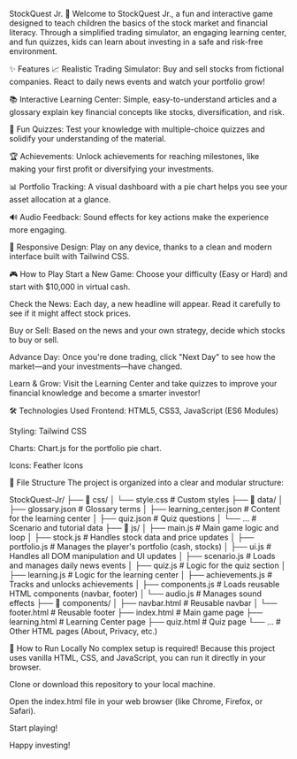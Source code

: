 StockQuest Jr. 🚀
Welcome to StockQuest Jr., a fun and interactive game designed to teach children the basics of the stock market and financial literacy. Through a simplified trading simulator, an engaging learning center, and fun quizzes, kids can learn about investing in a safe and risk-free environment.

✨ Features
📈 Realistic Trading Simulator: Buy and sell stocks from fictional companies. React to daily news events and watch your portfolio grow!

📚 Interactive Learning Center: Simple, easy-to-understand articles and a glossary explain key financial concepts like stocks, diversification, and risk.

🧠 Fun Quizzes: Test your knowledge with multiple-choice quizzes and solidify your understanding of the material.

🏆 Achievements: Unlock achievements for reaching milestones, like making your first profit or diversifying your investments.

📊 Portfolio Tracking: A visual dashboard with a pie chart helps you see your asset allocation at a glance.

🔊 Audio Feedback: Sound effects for key actions make the experience more engaging.

📱 Responsive Design: Play on any device, thanks to a clean and modern interface built with Tailwind CSS.

🎮 How to Play
Start a New Game: Choose your difficulty (Easy or Hard) and start with $10,000 in virtual cash.

Check the News: Each day, a new headline will appear. Read it carefully to see if it might affect stock prices.

Buy or Sell: Based on the news and your own strategy, decide which stocks to buy or sell.

Advance Day: Once you're done trading, click "Next Day" to see how the market—and your investments—have changed.

Learn & Grow: Visit the Learning Center and take quizzes to improve your financial knowledge and become a smarter investor!

🛠️ Technologies Used
Frontend: HTML5, CSS3, JavaScript (ES6 Modules)

Styling: Tailwind CSS

Charts: Chart.js for the portfolio pie chart.

Icons: Feather Icons

📂 File Structure
The project is organized into a clear and modular structure:

StockQuest-Jr/
├── 📂 css/
│   └── style.css         # Custom styles
├── 📂 data/
│   ├── glossary.json     # Glossary terms
│   ├── learning_center.json # Content for the learning center
│   ├── quiz.json         # Quiz questions
│   └── ...               # Scenario and tutorial data
├── 📂 js/
│   ├── main.js           # Main game logic and loop
│   ├── stock.js          # Handles stock data and price updates
│   ├── portfolio.js      # Manages the player's portfolio (cash, stocks)
│   ├── ui.js             # Handles all DOM manipulation and UI updates
│   ├── scenario.js       # Loads and manages daily news events
│   ├── quiz.js           # Logic for the quiz section
│   ├── learning.js       # Logic for the learning center
│   ├── achievements.js   # Tracks and unlocks achievements
│   ├── components.js     # Loads reusable HTML components (navbar, footer)
│   └── audio.js          # Manages sound effects
├── 📂 components/
│   ├── navbar.html       # Reusable navbar
│   └── footer.html       # Reusable footer
├── index.html            # Main game page
├── learning.html         # Learning Center page
├── quiz.html             # Quiz page
└── ...                   # Other HTML pages (About, Privacy, etc.)

🚀 How to Run Locally
No complex setup is required! Because this project uses vanilla HTML, CSS, and JavaScript, you can run it directly in your browser.

Clone or download this repository to your local machine.

Open the index.html file in your web browser (like Chrome, Firefox, or Safari).

Start playing!

Happy investing!